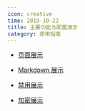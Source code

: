 ```yaml
---
icon: creative
time: 2019-10-22
title: 主要功能与配置演示
category: 使用指南
---
```



- [页面展示](page.md)

- [Markdown 展示](markdown.md)

- [禁用展示](disable.md)

- [加密展示](encrypt.md)
